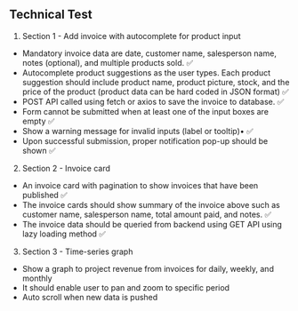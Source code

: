 ## Technical Test

1. Section 1 - Add invoice with autocomplete for product input

+ Mandatory invoice data are date, customer name, salesperson name, notes
(optional), and multiple products sold. ✅
+ Autocomplete product suggestions as the user types. Each product suggestion should
include product name, product picture, stock, and the price of the product (product
data can be hard coded in JSON format) ✅
+ POST API called using fetch or axios to save the invoice to database. ✅
+ Form cannot be submitted when at least one of the input boxes are empty ✅
+ Show a warning message for invalid inputs (label or tooltip)• ✅
+ Upon successful submission, proper notification pop-up should be shown ✅

2. Section 2 - Invoice card

+ An invoice card with pagination to show invoices that have been published ✅
+ The invoice cards should show summary of the invoice above such as customer name,
salesperson name, total amount paid, and notes. ✅
+ The invoice data should be queried from backend using GET API using lazy loading
method ✅

3. Section 3 - Time-series graph

+ Show a graph to project revenue from invoices for daily, weekly, and monthly
+ It should enable user to pan and zoom to specific period
+ Auto scroll when new data is pushed
